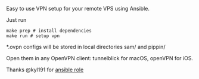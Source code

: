 Easy to use VPN setup for your remote VPS using Ansible. 

Just run 
```shell
make prep # install dependencies
make run # setup vpn
```

*.ovpn configs will be stored in local directories sam/ and pippin/

Open them in any OpenVPN client: tunnelblick for macOS, openVPN for iOS.



Thanks @kyl191 for [ansible role](https://github.com/kyl191/ansible-role-openvpn)
